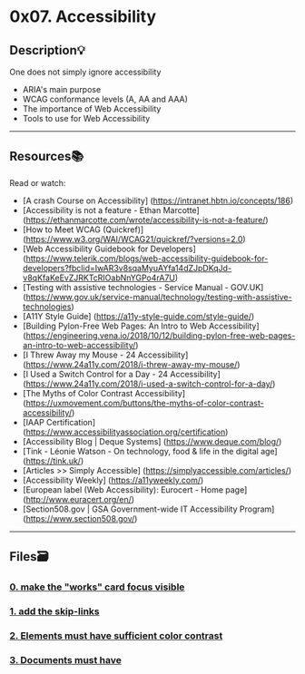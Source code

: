 # 0x07. Accessibility

## Description:bulb:
One does not simply ignore accessibility

* ARIA's main purpose
* WCAG conformance levels (A, AA and AAA)
* The importance of Web Accessibility
* Tools to use for Web Accessibility

---

## Resources:books:
Read or watch:
* [A crash Course on Accessibility] (https://intranet.hbtn.io/concepts/186)
* [Accessibility is not a feature - Ethan Marcotte] (https://ethanmarcotte.com/wrote/accessibility-is-not-a-feature/)
* [How to Meet WCAG (Quickref)] (https://www.w3.org/WAI/WCAG21/quickref/?versions=2.0)
* [Web Accessibility Guidebook for Developers] (https://www.telerik.com/blogs/web-accessibility-guidebook-for-developers?fbclid=IwAR3v8sqaMyuAYfa14dZJpDKqJd-v8qKfaKeEvZJRKTcRIOabNnYGPo4rA7U)
* [Testing with assistive technologies - Service Manual - GOV.UK] (https://www.gov.uk/service-manual/technology/testing-with-assistive-technologies)
* [A11Y Style Guide] (https://a11y-style-guide.com/style-guide/)
* [Building Pylon-Free Web Pages: An Intro to Web Accessibility] (https://engineering.vena.io/2018/10/12/building-pylon-free-web-pages-an-intro-to-web-accessibility/)
* [I Threw Away my Mouse - 24 Accessibility] (https://www.24a11y.com/2018/i-threw-away-my-mouse/)
* [I Used a Switch Control for a Day - 24 Accessibility] (https://www.24a11y.com/2018/i-used-a-switch-control-for-a-day/)
* [The Myths of Color Contrast Accessibility] (https://uxmovement.com/buttons/the-myths-of-color-contrast-accessibility/)
* [IAAP Certification] (https://www.accessibilityassociation.org/certification)
* [Accessibility Blog | Deque Systems] (https://www.deque.com/blog/)
* [Tink - Léonie Watson - On technology, food & life in the digital age] (https://tink.uk/)
* [Articles >> Simply Accessible] (https://simplyaccessible.com/articles/)
* [Accessibility Weekly] (https://a11yweekly.com/)
* [European label (Web Accessibility): Eurocert - Home page] (http://www.euracert.org/en/)
* [Section508.gov | GSA Government-wide IT Accessibility Program] (https://www.section508.gov/)

---

## Files:card_file_box:
### [0. make the "works" card focus visible](./keyboard/01-styles.css)

### [1. add the skip-links](./skip-links/01-index.html)

### [2. Elements must have sufficient color contrast](./fix-a11y/01-index.html)

### [3. Documents must have <title> element to aid in navigation](./fix-a11y/02-index.html)

### [4. <html> element must have a lang attribute](./fix-a11y/03-index.html)

### [5. Images must have alternate text](./fix-a11y/04-index.html)

### [6. Form elements must have labels](./fix-a11y/05-index.html)

### [7. Links must have discernible text](./fix-a11y/06-index.html)

### [8. Zooming and scaling must not be disabled](./fix-a11y/07-index.html)

### [9. Heading levels should only increase by one and all page content must be contained by landmarks](./fix-a11y/08-index.html)

### [10. Document must have one main landmark](./fix-a11y/09-index.html)

### [11. More than 2 elements become list](./fix-a11y/10-index.html)

---

## Author
* **Joseph Mahiuha** - [Mahiuha](https://github.com/Mahiuha) - [twitter:speech_balloon:](https://twitter.com/Joseph_Mahiuha)